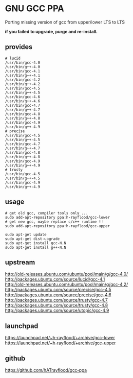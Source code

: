 GNU GCC PPA
===========

Porting missing version of gcc from upper/lower LTS to LTS

**if you failed to upgrade, purge and re-install.**

provides
--------
    # lucid
    /usr/bin/gcc-4.0
    /usr/bin/g++-4.0
    /usr/bin/gcc-4.1
    /usr/bin/g++-4.1
    /usr/bin/gcc-4.2
    /usr/bin/g++-4.2
    /usr/bin/gcc-4.5
    /usr/bin/g++-4.5
    /usr/bin/gcc-4.6
    /usr/bin/g++-4.6
    /usr/bin/gcc-4.7
    /usr/bin/g++-4.7
    /usr/bin/gcc-4.8
    /usr/bin/g++-4.8
    /usr/bin/gcc-4.9
    /usr/bin/g++-4.9
    # precise
    /usr/bin/gcc-4.5
    /usr/bin/g++-4.5
    /usr/bin/gcc-4.7
    /usr/bin/g++-4.7
    /usr/bin/gcc-4.8
    /usr/bin/g++-4.8
    /usr/bin/gcc-4.9
    /usr/bin/g++-4.9
    # trusty
    /usr/bin/gcc-4.5
    /usr/bin/g++-4.5
    /usr/bin/gcc-4.9
    /usr/bin/g++-4.9

usage
-----
    # get old gcc, compiler tools only ...
    sudo add-apt-repository ppa:h-rayflood/gcc-lower
    # get new gcc, maybe replace c/c++ runtime !!
    sudo add-apt-repository ppa:h-rayflood/gcc-upper
    
    sudo apt-get update
    sudo apt-get dist-upgrade
    sudo apt-get install gcc-N.N
    sudo apt-get install g++-N.N

upstream
--------
http://old-releases.ubuntu.com/ubuntu/pool/main/g/gcc-4.0/  
http://packages.ubuntu.com/source/lucid/gcc-4.1  
http://old-releases.ubuntu.com/ubuntu/pool/main/g/gcc-4.2/  
http://packages.ubuntu.com/source/precise/gcc-4.5  
http://packages.ubuntu.com/source/precise/gcc-4.6  
http://packages.ubuntu.com/source/trusty/gcc-4.7  
http://packages.ubuntu.com/source/trusty/gcc-4.8  
http://packages.ubuntu.com/source/utopic/gcc-4.9  

launchpad
---------
https://launchpad.net/~h-rayflood/+archive/gcc-lower  
https://launchpad.net/~h-rayflood/+archive/gcc-upper  

github
------
https://github.com/hATrayflood/gcc-ppa

